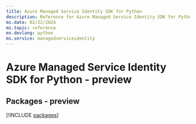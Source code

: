 ```yaml
---
title: Azure Managed Service Identity SDK for Python
description: Reference for Azure Managed Service Identity SDK for Python
ms.date: 02/22/2024
ms.topic: reference
ms.devlang: python
ms.service: managedserviceidentity
---
```

# Azure Managed Service Identity SDK for Python - preview
## Packages - preview
[!INCLUDE [packages](managed-service-identity-index.md)]